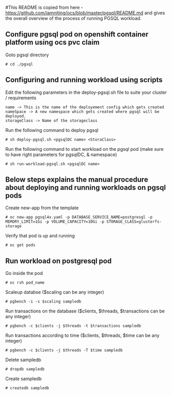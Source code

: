 #This README is copied from here - https://github.com/iamniting/ocs/blob/master/pgsql/README.md and gives the overall overview of the process of running PGSQL workload.

## Configure pgsql pod on openshift container platform using ocs pvc claim

Goto pgsql directory
```
# cd ./pgsql
```

## Configuring and running workload using scripts

Edit the following parameters in the deploy-pgsql.sh file to suite your cluster / requirements
```
name -> This is the name of the deployement config which gets created
nameSpace -> A new namespace which gets created where pgsql will be deployed.
storageClass -> Name of the storageclass 
```

Run the following command to deploy pgsql
```
# sh deploy-pgsql.sh <pgsqlDC name> <StoraClass>
```

Run the following command to start workload on the pgsql pod (make sure to have right parameters for pgsqlDC, & namespace)
```
# sh run-workload-pgsql.sh <pgsqlDC name>
```

## Below steps explains the manual procedure about deploying and running workloads on pgsql pods

Create new-app from the template
```
# oc new-app pgsql4x.yaml -p DATABASE_SERVICE_NAME=postgresql -p MEMORY_LIMIT=1Gi -p VOLUME_CAPACITY=10Gi -p STORAGE_CLASS=glusterfs-storage
```

Verify that pod is up and running
```
# oc get pods
```

## Run workload on postgresql pod

Go inside the pod
```
# oc rsh pod_name
```

Scaleup databse ($scaling can be any integer)
```
# pgbench -i -s $scaling sampledb
```

Run transactions on the database ($clients, $threads, $transactions can be any integer)
```
# pgbench -c $clients -j $threads -t $transactions sampledb
```

Run transactions according to time ($clients, $threads, $time can be any integer)
```
# pgbench -c $clients -j $threads -T $time sampledb
```

Delete sampledb
```
# dropdb sampledb
```

Create sampledb
```
# createdb sampledb
```
